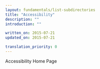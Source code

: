 ```yaml
---
layout: fundamentals/list-subdirectories
title: "Accessibility"
description: ""
introduction: ""

written_on: 2015-07-21
updated_on: 2015-07-21

translation_priority: 0
---
```


Accessibility Home Page
